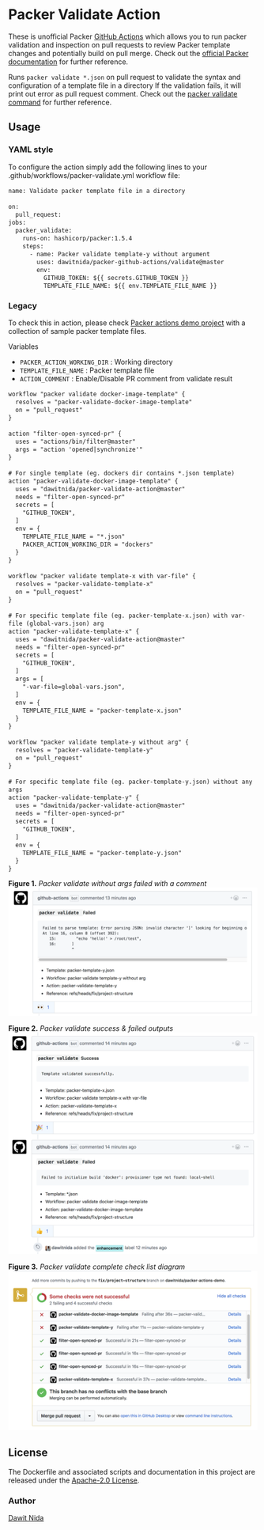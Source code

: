 # Packer Validate Action

These is unofficial Packer [GitHub Actions][github-actions] which allows you to run packer validation and inspection on 
pull requests to review Packer template changes and potentially build on pull merge.
Check out the [official Packer documentation][packer-doc] for further reference. 

Runs `packer validate *.json` on pull request to validate the syntax and configuration of a template file in a directory
If the validation fails, it will print out error as pull request comment.
Check out the [packer validate command][packer-validate-doc] for further reference. 

## Usage

### YAML style

To configure the action simply add the following lines to your .github/workflows/packer-validate.yml workflow file:

```
name: Validate packer template file in a directory

on:
  pull_request:
jobs:
  packer_validate:
    runs-on: hashicorp/packer:1.5.4
    steps:
      - name: Packer validate template-y without argument
        uses: dawitnida/packer-github-actions/validate@master
        env:
          GITHUB_TOKEN: ${{ secrets.GITHUB_TOKEN }}
          TEMPLATE_FILE_NAME: ${{ env.TEMPLATE_FILE_NAME }}
```

### Legacy

To check this in action, please check [Packer actions demo project][packer-actions-demo] with a collection
of sample packer template files. 

Variables 

- `PACKER_ACTION_WORKING_DIR` : Working directory
- `TEMPLATE_FILE_NAME` : Packer template file
- `ACTION_COMMENT` : Enable/Disable PR comment from validate result

```
workflow "packer validate docker-image-template" {
  resolves = "packer-validate-docker-image-template"
  on = "pull_request"
}

action "filter-open-synced-pr" {
  uses = "actions/bin/filter@master"
  args = "action 'opened|synchronize'"
}

# For single template (eg. dockers dir contains *.json template)
action "packer-validate-docker-image-template" {
  uses = "dawitnida/packer-validate-action@master"
  needs = "filter-open-synced-pr"
  secrets = [
    "GITHUB_TOKEN",
  ]
  env = {
    TEMPLATE_FILE_NAME = "*.json"
    PACKER_ACTION_WORKING_DIR = "dockers"
  }
}

workflow "packer validate template-x with var-file" {
  resolves = "packer-validate-template-x"
  on = "pull_request"
}

# For specific template file (eg. packer-template-x.json) with var-file (global-vars.json) arg
action "packer-validate-template-x" {
  uses = "dawitnida/packer-validate-action@master"
  needs = "filter-open-synced-pr"
  secrets = [
    "GITHUB_TOKEN",
  ]
  args = [
    "-var-file=global-vars.json",
  ]
  env = {
    TEMPLATE_FILE_NAME = "packer-template-x.json"
  }
}

workflow "packer validate template-y without arg" {
  resolves = "packer-validate-template-y"
  on = "pull_request"
}

# For specific template file (eg. packer-template-y.json) without any args
action "packer-validate-template-y" {
  uses = "dawitnida/packer-validate-action@master"
  needs = "filter-open-synced-pr"
  secrets = [
    "GITHUB_TOKEN",
  ]
  env = {
    TEMPLATE_FILE_NAME = "packer-template-y.json"
  }
}
```

**Figure 1.** *Packer validate without args failed with a comment*
![failed-validation](assets/packer-template-y.png)

**Figure 2.** *Packer validate success & failed outputs*
![success-failed-output](assets/fail-success-validation.png)

**Figure 3.** *Packer validate complete check list diagram*
![checks-list-diagram](assets/action-results.png)


## License

The Dockerfile and associated scripts and documentation in this project are released under the [Apache-2.0 License](LICENSE).

### Author
[Dawit Nida](https://github.com/dawitnida)

[packer-validate-doc]:  <https://www.packer.io/docs/commands/validate.html>
[packer-actions-demo]:  <https://github.com/dawitnida/packer-actions-demo>
[github-actions]:       <https://github.com/features/actions>
[packer-doc]:           <https://www.packer.io/docs/index.html>
